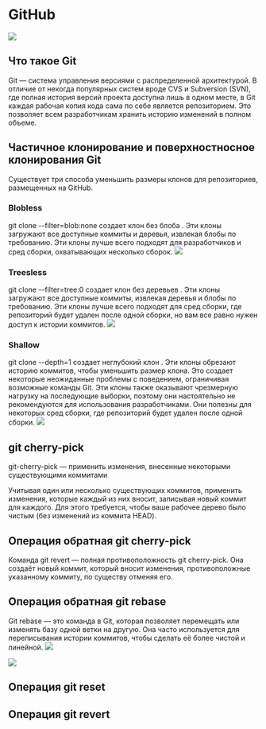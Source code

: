 # GitHub
![](https://miro.medium.com/v2/resize:fit:1400/1*mtsk3fQ_BRemFidhkel3dA.png)
## Что такое Git
Git — система управления версиями с распределенной архитектурой. В отличие от некогда популярных систем вроде CVS и Subversion (SVN), где полная история версий проекта доступна лишь в одном месте, в Git каждая рабочая копия кода сама по себе является репозиторием. Это позволяет всем разработчикам хранить историю изменений в полном объеме.

## Частичное клонирование  и  поверхностносное клонирования Git
Существует три способа уменьшить размеры клонов для репозиториев, размещенных на GitHub.
### Blobless
git clone --filter=blob:none <url> создает  клон без блоба . Эти клоны загружают все доступные коммиты и деревья, извлекая блобы по требованию. Эти клоны лучше всего подходят для разработчиков и сред сборки, охватывающих несколько сборок.
![](https://github.blog/wp-content/uploads/2020/12/object-model-partial.png?w=799)
### Treesless
git clone --filter=tree:0 <url> создает  клон без деревьев . Эти клоны загружают все доступные коммиты, извлекая деревья и блобы по требованию. Эти клоны лучше всего подходят для сред сборки, где репозиторий будет удален после одной сборки, но вам все равно нужен доступ к истории коммитов.
![](https://github.blog/wp-content/uploads/2020/12/object-model-tree0.png?w=800)
### Shallow
git clone --depth=1 <url> создает  неглубокий клон . Эти клоны обрезают историю коммитов, чтобы уменьшить размер клона. Это создает некоторые неожиданные проблемы с поведением, ограничивая возможные команды Git. Эти клоны также оказывают чрезмерную нагрузку на последующие выборки, поэтому они настоятельно не рекомендуются для использования разработчиками. Они полезны для некоторых сред сборки, где репозиторий будет удален после одной сборки.
![](https://github.blog/wp-content/uploads/2020/12/object-model-shallow.png?w=800)

## git cherry-pick
git-cherry-pick — применить изменения, внесенные некоторыми существующими коммитами

Учитывая один или несколько существующих коммитов, применить изменения, которые каждый из них вносит, записывая новый коммит для каждого. Для этого требуется, чтобы ваше рабочее дерево было чистым (без изменений из коммита HEAD).

## Операция обратная git cherry-pick
Команда git revert — полная противоположность git cherry-pick.
Она создаёт новый коммит, который вносит изменения, противоположные указанному коммиту, по существу отменяя его.

## Операция обратная git rebase

Git rebase — это команда в Git, которая позволяет перемещать или изменять базу одной ветки на другую. Она часто используется для переписывания истории коммитов, чтобы сделать её более чистой и линейной.
![](https://wac-cdn.atlassian.com/dam/jcr:4639eeb8-e417-434a-a3f8-a972277fc66a/02%20Merging%20main%20into%20the%20feature%20branh.svg?cdnVersion=2449)

![](https://wac-cdn.atlassian.com/dam/jcr:3bafddf5-fd55-4320-9310-3d28f4fca3af/03%20Rebasing%20the%20feature%20branch%20into%20main.svg?cdnVersion=2449)

## Операция git reset

## Операция git revert